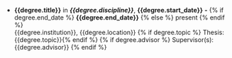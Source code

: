 * **{{degree.title}}** in ***{{degree.discipline}}***, **{{degree.start_date}}** <strong>\-</strong> {% if degree.end_date %} **{{degree.end_date}}** {% else %} present {% endif %}   
{{degree.institution}}, {{degree.location}}  {% if degree.topic %} 
Thesis: {{degree.topic}}{% endif %}  {% if degree.advisor %}
Supervisor(s): {{degree.advisor}}  {% endif %}
